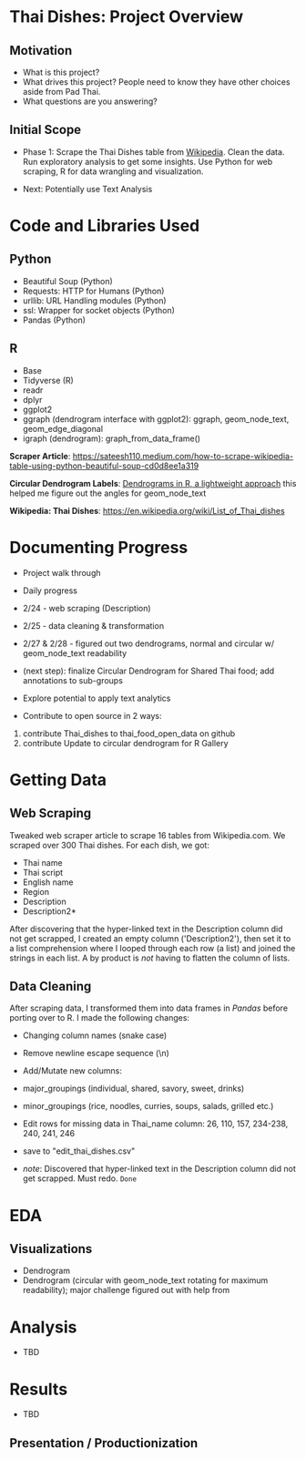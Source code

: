 # Thai Dishes: Project Overview

## Motivation

- What is this project?
- What drives this project? People need to know they have other choices aside from Pad Thai.
- What questions are you answering?

## Initial Scope

- Phase 1: Scrape the Thai Dishes table from [Wikipedia](https://en.wikipedia.org/wiki/List_of_Thai_dishes). Clean the data. Run exploratory analysis to get some insights. Use Python for web scraping, R for data wrangling and visualization.

- Next: Potentially use Text Analysis

# Code and Libraries Used

## Python

- Beautiful Soup (Python)
- Requests: HTTP for Humans (Python)
- urllib: URL Handling modules (Python)
- ssl: Wrapper for socket objects (Python)
- Pandas (Python)

## R

- Base
- Tidyverse (R)
- readr
- dplyr
- ggplot2
- ggraph (dendrogram interface with ggplot2): ggraph, geom_node_text, geom_edge_diagonal
- igraph (dendrogram): graph_from_data_frame()

**Scraper Article**: https://sateesh110.medium.com/how-to-scrape-wikipedia-table-using-python-beautiful-soup-cd0d8ee1a319

**Circular Dendrogram Labels**: [Dendrograms in R, a lightweight approach](https://atrebas.github.io/post/2019-06-08-lightweight-dendrograms/) this helped me figure out the angles for geom_node_text

**Wikipedia: Thai Dishes**: https://en.wikipedia.org/wiki/List_of_Thai_dishes

# Documenting Progress

- Project walk through
- Daily progress
- 2/24 - web scraping (Description)
- 2/25 - data cleaning & transformation
- 2/27 & 2/28 - figured out two dendrograms, normal and circular w/ geom_node_text readability

- (next step): finalize Circular Dendrogram for Shared Thai food; add annotations to sub-groups

- Explore potential to apply text analytics

- Contribute to open source in 2 ways:

1. contribute Thai_dishes to thai_food_open_data on github
2. contribute Update to circular dendrogram for R Gallery

# Getting Data

## Web Scraping

Tweaked web scraper article to scrape 16 tables from Wikipedia.com. We scraped over 300 Thai dishes. For each dish, we got:

- Thai name
- Thai script
- English name
- Region
- Description
- Description2\*

After discovering that the hyper-linked text in the Description column did not get scrapped, I created an empty column ('Description2'), then set it
to a list comprehension where I looped through each row (a list) and joined the strings in each list. A by product is _not_ having to flatten the column of lists.

## Data Cleaning

After scraping data, I transformed them into data frames in _Pandas_ before porting over to R. I made the following changes:

- Changing column names (snake case)
- Remove newline escape sequence (\n)
- Add/Mutate new columns:
- major_groupings (individual, shared, savory, sweet, drinks)
- minor_groupings (rice, noodles, curries, soups, salads, grilled etc.)
- Edit rows for missing data in Thai_name column: 26, 110, 157, 234-238, 240, 241, 246

- save to "edit_thai_dishes.csv"

- _note_: Discovered that hyper-linked text in the Description column did not get scrapped. Must redo. `Done`

# EDA

## Visualizations

- Dendrogram
- Dendrogram (circular with geom_node_text rotating for maximum readability); major challenge figured out with help from

# Analysis

- TBD

# Results

- TBD

## Presentation / Productionization
